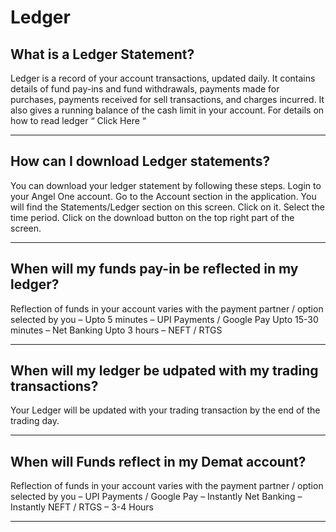 # Ledger

## What is a Ledger Statement?

Ledger is a record of your account transactions, updated daily.
It contains details of fund pay-ins and fund withdrawals, payments made for purchases, payments received for sell transactions, and charges incurred.
It also gives a running balance of the cash limit in your account.
For details on how to read ledger “
Click Here
“

---

## How can I download Ledger statements?

You can download your ledger statement by following these steps.
Login to your Angel One account.
Go to the Account section in the application.
You will find the Statements/Ledger section on this screen. Click on it.
Select the time period.
Click on the download button on the top right part of the screen.

---

## When will my funds pay-in be reflected in my ledger?

Reflection of funds in your account varies with the payment partner / option selected by you –
Upto 5 minutes – UPI Payments / Google Pay
Upto 15-30 minutes – Net Banking
Upto 3 hours – NEFT / RTGS

---

## When will my ledger be udpated with my trading transactions?

Your Ledger will be updated with your trading transaction by the end of the trading day.

---

## When will Funds reflect in my Demat account?

Reflection of funds in your account varies with the payment partner / option selected by you –
UPI Payments / Google Pay – Instantly
Net Banking – Instantly
NEFT / RTGS – 3-4 Hours

---

